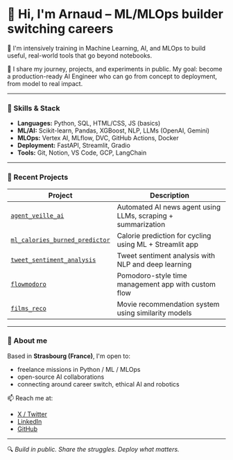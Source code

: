# 👋 Hi, I'm Arnaud – ML/MLOps builder switching careers

🎯 I'm intensively training in Machine Learning, AI, and MLOps to build useful, real-world tools that go beyond notebooks.

🚀 I share my journey, projects, and experiments in public. My goal: become a production-ready AI Engineer who can go from concept to deployment, from model to real impact.

---

### 🔧 Skills & Stack

- **Languages:** Python, SQL, HTML/CSS, JS (basics)
- **ML/AI:** Scikit-learn, Pandas, XGBoost, NLP, LLMs (OpenAI, Gemini)
- **MLOps:** Vertex AI, MLflow, DVC, GitHub Actions, Docker
- **Deployment:** FastAPI, Streamlit, Gradio
- **Tools:** Git, Notion, VS Code, GCP, LangChain

---

### 🧠 Recent Projects

| Project | Description |
|--------|-------------|
| [`agent_veille_ai`](https://github.com/arnaudstdr/agent_veille_ai) | Automated AI news agent using LLMs, scraping + summarization |
| [`ml_calories_burned_predictor`](https://github.com/arnaudstdr/calories_predictor) | Calorie prediction for cycling using ML + Streamlit app |
| [`tweet_sentiment_analysis`](https://github.com/arnaudstdr/tweet_sentiment_analysis) | Tweet sentiment analysis with NLP and deep learning |
| [`flowmodoro`](https://github.com/arnaudstdr/flowmodoro) | Pomodoro-style time management app with custom flow |
| [`films_reco`](https://github.com/arnaudstdr/films_reco) | Movie recommendation system using similarity models |

---

### 📍 About me

Based in **Strasbourg (France)**, I'm open to:
- freelance missions in Python / ML / MLOps
- open-source AI collaborations
- connecting around career switch, ethical AI and robotics

📫 Reach me at:
- [X / Twitter](https://twitter.com/ArnaudS82422)
- [LinkedIn](https://www.linkedin.com/in/arnaud-stadler-89a2322ba/)
- [GitHub](https://github.com/arnaudstdr)

---

🔍 *Build in public. Share the struggles. Deploy what matters.*
